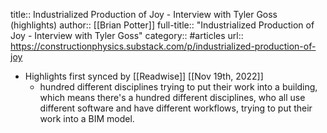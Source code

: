 title:: Industrialized Production of Joy - Interview with Tyler Goss (highlights)
author:: [[Brian Potter]]
full-title:: "Industrialized Production of Joy - Interview with Tyler Goss"
category:: #articles
url:: https://constructionphysics.substack.com/p/industrialized-production-of-joy

- Highlights first synced by [[Readwise]] [[Nov 19th, 2022]]
	- hundred different disciplines trying to put their work into a building, which means there's a hundred different disciplines, who all use different software and have different workflows, trying to put their work into a BIM model.
